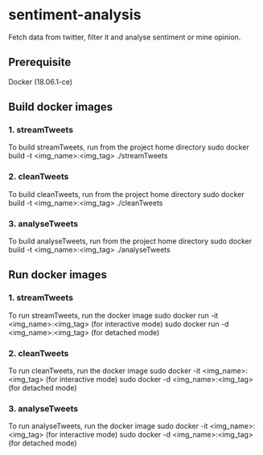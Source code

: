 # sentiment-analysis
Fetch data from twitter, filter it and analyse sentiment or mine opinion.

## Prerequisite
Docker  (18.06.1-ce)

## Build docker images

### 1. streamTweets
To build streamTweets, run from the project home directory
  sudo docker build -t <img_name>:<img_tag> ./streamTweets

### 2. cleanTweets
To build cleanTweets, run from the project home directory
  sudo docker build -t <img_name>:<img_tag> ./cleanTweets

### 3. analyseTweets
To build analyseTweets, run from the project home directory
  sudo docker build -t <img_name>:<img_tag> ./analyseTweets

## Run docker images

### 1. streamTweets
To run streamTweets, run the docker image 
  sudo docker run -it <img_name>:<img_tag>   (for interactive mode) 
  sudo docker run -d <img_name>:<img_tag>    (for detached mode)
  
### 2. cleanTweets
To run cleanTweets, run the docker image
  sudo docker -it <img_name>:<img_tag>       (for interactive mode) 
  sudo docker -d <img_name>:<img_tag>        (for detached mode)

### 3. analyseTweets
To run analyseTweets, run the docker image
  sudo docker -it <img_name>:<img_tag>       (for interactive mode)
  sudo docker -d <img_name>:<img_tag>        (for detached mode)


 
